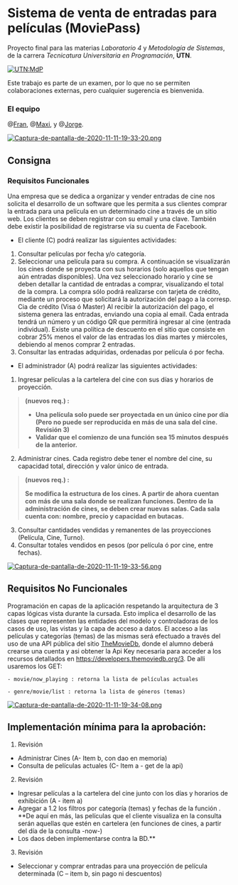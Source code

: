 # Sistema de venta de entradas para películas (MoviePass)
Proyecto final para las materias *Laboratorio 4* y *Metodología de Sistemas*, de la carrera *Tecnicatura Universitaria en Programación*, **UTN**.

[![UTN:MdP](https://img.shields.io/badge/UTN-MdP-blue.svg)](http://mdp.utn.edu.ar/)

Este trabajo es parte de un examen, por lo que no se permiten colaboraciones externas, pero cualquier sugerencia es bienvenida.

### El equipo

@[Fran](https://github.com/frangrande91), @[Maxi](https://github.com/maxi2991), y @[Jorge](https://github.com/JorgePiaggio).


[![Captura-de-pantalla-de-2020-11-11-19-33-20.png](https://i.postimg.cc/Z5KxjZMC/Captura-de-pantalla-de-2020-11-11-19-33-20.png)](https://postimg.cc/yktR8qBH)


## Consigna

### Requisitos Funcionales

Una empresa que se dedica a organizar y vender entradas de cine nos solicita el desarrollo de un software que les permita a sus clientes comprar la entrada para una película en un determinado cine
a través de un sitio web. Los clientes se deben registrar con su email y una clave. También debe existir la posibilidad de registrarse vía su cuenta de Facebook.

* El cliente (C) podrá realizar las siguientes actividades:
1. Consultar películas por fecha y/o categoría.
2. Seleccionar una película para su compra. A continuación se visualizarán los cines donde se
proyecta con sus horarios (solo aquellos que tengan aún entradas disponibles). Una vez seleccionado horario y cine se deben detallar la cantidad de entradas a comprar, visualizando el total de la compra.
La compra sólo podrá realizarse con tarjeta de crédito, mediante un proceso que solicitará la autorización del pago a la corresp. Cia de crédito (Visa ó Master)
Al recibir la autorización del pago, el sistema genera las entradas, enviando una copia al email. Cada entrada tendrá un número y un código QR que permitirá ingresar al cine (entrada individual).
Existe una política de descuento en el sitio que consiste en cobrar 25% menos el valor de las entradas los días martes y miércoles, debiendo al menos comprar 2 entradas.
3. Consultar las entradas adquiridas, ordenadas por película ó por fecha.

* El administrador (A) podrá realizar las siguientes actividades:
1. Ingresar películas a la cartelera del cine con sus días y horarios de proyección.
>  **(nuevos req.) :**
>  - **Una película solo puede ser proyectada en un único cine por día (Pero no puede ser reproducida en más de una sala del cine. Revisión 3)**
>  - **Validar que el comienzo de una función sea 15 minutos después de la anterior.**
2. Administrar cines. Cada registro debe tener el nombre del cine, su capacidad total, dirección y valor único de entrada.
>  **(nuevos req.) :**
>
> **Se modifica la estructura de los cines. A partir de ahora cuentan con más de una sala
donde se realizan funciones.
> Dentro de la administración de cines, se deben crear nuevas salas. Cada sala cuenta con:
nombre, precio y capacidad en butacas.**
3. Consultar cantidades vendidas y remanentes de las proyecciones (Película, Cine, Turno).
4. Consultar totales vendidos en pesos (por película ó por cine, entre fechas).


[![Captura-de-pantalla-de-2020-11-11-19-33-56.png](https://i.postimg.cc/9XdPhr3D/Captura-de-pantalla-de-2020-11-11-19-33-56.png)](https://postimg.cc/w3BR5xjz)


## Requisitos No Funcionales
Programación en capas de la aplicación respetando la arquitectura de 3 capas lógicas vista durante
la cursada. Esto implica el desarrollo de las clases que representen las entidades del modelo y
controladoras de los casos de uso, las vistas y la capa de acceso a datos.
El acceso a las películas y categorías (temas) de las mismas será efectuado a través del uso de una
API pública del sitio [TheMovieDb](https://www.themoviedb.org), donde el alumno deberá crearse una
cuenta y asi obtener la Api Key necesaria para acceder a los recursos detallados en https://developers.themoviedb.org/3. 
De alli usaremos los GET:

```- movie/now_playing : retorna la lista de películas actuales```

```- genre/movie/list : retorna la lista de géneros (temas)```


[![Captura-de-pantalla-de-2020-11-11-19-34-08.png](https://i.postimg.cc/ncTvXghZ/Captura-de-pantalla-de-2020-11-11-19-34-08.png)](https://postimg.cc/N59yVNXP)


## Implementación mínima para la aprobación:
1. Revisión
 - Administrar Cines (A- Item b, con dao en memoria)
 - Consulta de películas actuales (C- Item a - get de la api)
2. Revisión
 - Ingresar películas a la cartelera del cine junto con los días y horarios de exhibición (A - item a)
 - Agregar a 1.2 los filtros por categoría (temas) y fechas de la función​ . ​**De aquí en más, las
películas que el cliente visualiza en la consulta serán aquellas que estén en cartelera (en funciones de cines, a partir del día de la consulta -now-)
 - Los daos deben implementarse contra la BD.**
3. Revisión
 - Seleccionar y comprar entradas para una proyección de película determinada (C – item b, sin
pago ni descuentos)
